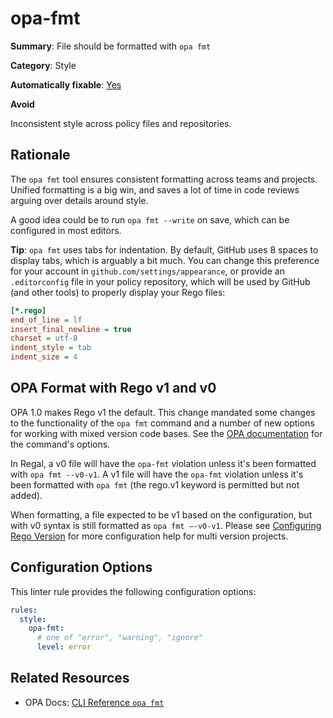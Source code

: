 # opa-fmt

**Summary**: File should be formatted with `opa fmt`

**Category**: Style

**Automatically fixable**: [Yes](https://openpolicyagent.org/projects/regal/fixing)

**Avoid**

Inconsistent style across policy files and repositories.

## Rationale

The `opa fmt` tool ensures consistent formatting across teams and projects. Unified formatting is a big win, and saves a
lot of time in code reviews arguing over details around style.

A good idea could be to run `opa fmt --write` on save, which can be configured in most editors.

**Tip**: `opa fmt` uses tabs for indentation. By default, GitHub uses 8 spaces to display tabs, which is arguably a bit
much. You can change this preference for your account in `github.com/settings/appearance`, or provide an `.editorconfig`
file in your policy repository, which will be used by GitHub (and other tools) to properly display your Rego files:

```ini
[*.rego]
end_of_line = lf
insert_final_newline = true
charset = utf-8
indent_style = tab
indent_size = 4
```

## OPA Format with Rego v1 and v0

OPA 1.0 makes Rego v1 the default. This change mandated some changes to the
functionality of the `opa fmt` command and a number of new options for working
with mixed version code bases. See the
[OPA documentation](https://www.openpolicyagent.org/docs/cli/#opa-fmt)
for the command's options.

In Regal, a v0 file will have the `opa-fmt` violation unless it's been formatted
with `opa fmt --v0-v1`. A v1 file will have the `opa-fmt` violation unless it's
been formatted with `opa fmt` (the rego.v1 keyword is permitted but not added).

When formatting, a file expected to be v1 based on the configuration, but with
v0 syntax is still formatted as `opa fmt –-v0-v1`. Please see
[Configuring Rego Version](https://openpolicyagent.org/projects/regal#configuring-rego-version)
for more configuration help for multi version projects.

## Configuration Options

This linter rule provides the following configuration options:

```yaml
rules:
  style:
    opa-fmt:
      # one of "error", "warning", "ignore"
      level: error
```

## Related Resources

- OPA Docs: [CLI Reference `opa fmt`](https://www.openpolicyagent.org/docs/cli/#opa-fmt)
